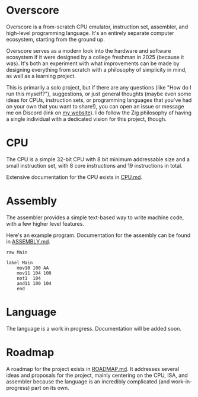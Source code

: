 # Overscore

Overscore is a from-scratch CPU emulator, instruction set, assembler, and
high-level programming language. It's an entirely separate computer ecosystem,
starting from the ground up.

Overscore serves as a modern look into the hardware and software ecosystem if it
were designed by a college freshman in 2025 (because it was). It's both an
experiment with what improvements can be made by designing everything from
scratch with a philosophy of simplicity in mind, as well as a learning project.

This is primarily a solo project, but if there are any questions (like "How do I
run this myself?"), suggestions, or just general thoughts (maybe even some ideas
for CPUs, instruction sets, or programming languages that you've had on your own
that you want to share!), you can open an issue or message me on Discord (link
on [my website](https://goldenstack.net/)). I do follow the Zig philosophy of
having a single individual with a dedicated vision for this project, though.

# CPU

The CPU is a simple 32-bit CPU with 8 bit minimum addressable size and a small
instruction set, with 8 core instructions and 19 instructions in total.

Extensive documentation for the CPU exists in [CPU.md](CPU.md).

# Assembly

The assembler provides a simple text-based way to write machine code, with a few
higher level features.

Here's an example program. Documentation for the assembly can be found in
[ASSEMBLY.md](ASSEMBLY.md).
```
raw Main

label Main
    mov10 100 AA
    mov11 104 100
    not1  104
    and11 100 104
    end
```

# Language

The language is a work in progress. Documentation will be added soon.

# Roadmap

A roadmap for the project exists in [ROADMAP.md](ROADMAP.md). It addresses
several ideas and proposals for the project, mainly centering on the CPU, ISA,
and assembler because the language is an incredibly complicated (and
work-in-progress) part on its own.